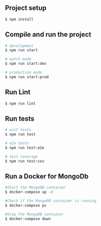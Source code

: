 ## Project setup

```bash
$ npm install
```

## Compile and run the project

```bash
# development
$ npm run start

# watch mode
$ npm run start:dev

# production mode
$ npm run start:prod
```

## Run Lint
```bash
$ npm run lint
```

## Run tests
```bash
# unit tests
$ npm run test

# e2e tests
$ npm run test:e2e

# test coverage
$ npm run test:cov
```

## Run a Docker for MongoDb
```bash
#Start the MongoDB container
$ docker-compose up -d

#Check if the MongoDB container is running
$ docker-compose ps

#Stop the MongoDB container
$ docker-compose down
```

